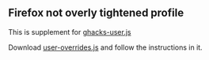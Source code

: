 ## Firefox not overly tightened profile
This is supplement for [ghacks-user.js](https://github.com/ghacksuserjs/ghacks-user.js)

Download [user-overrides.js](https://raw.githubusercontent.com/crssi/Firefox/master/user-overrides.js) and follow the instructions in it.
